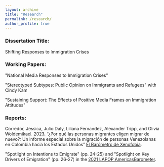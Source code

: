 ```yaml
---
layout: archive
title: "Research"
permalink: /research/
author_profile: true
---
```


### Dissertation Title: 

Shifting Responses to Immigration Crises

### Working Papers: 

"National Media Responses to Immigration Crises"

"Stereotyped Subtypes: Public Opinion on Immigrants and Refugees" with Cindy Kam

"Sustaining Support: The Effects of Positive Media Frames on Immigration Attitudes"

### Reports:

Corredor, Jessica, Julio Daly, Liliana Fernandez, Alexander Tripp, and Olivia Woldemikael. 2023. “¿Por qué las personas migrantes eligen migrar de nuevo?: Un informe especial sobre la migración de personas Venezolanas en Colombia hacia los Estados Unidos” [El Barómetro de Xenofobia](http://barometrodexenofobia.org/wp-content/uploads/2023/06/Informe-Darien.pdf).

"Spotlight on Intentions to Emigrate" (pp. 24-25) and "Spotlight on Key Drivers of Emigration" (pp. 26-27) 
in the [2021 LAPOP AmericasBarometer](https://www.vanderbilt.edu/lapop/ab2021/2021_LAPOP_AmericasBarometer_2021_Pulse_of_Democracy.pdf). 





